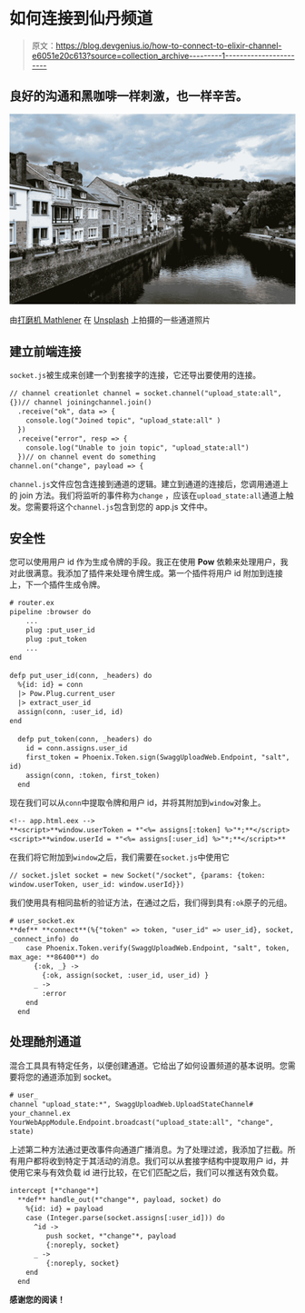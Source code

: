 # 如何连接到仙丹频道

> 原文：<https://blog.devgenius.io/how-to-connect-to-elixir-channel-e6051e20c613?source=collection_archive---------1----------------------->

## 良好的沟通和黑咖啡一样刺激，也一样辛苦。

![](img/0c4e4a4039fe85a205695b8b2cf63923.png)

由[打磨机 Mathlener](https://unsplash.com/@sandermathlener?utm_source=medium&utm_medium=referral) 在 [Unsplash](https://unsplash.com?utm_source=medium&utm_medium=referral) 上拍摄的一些通道照片

## 建立前端连接

`socket.js`被生成来创建一个到套接字的连接，它还导出要使用的连接。

```
// channel creationlet channel = socket.channel("upload_state:all", {})// channel joiningchannel.join()
  .receive("ok", data => {
    console.log("Joined topic", "upload_state:all" )
  })
  .receive("error", resp => {
    console.log("Unable to join topic", "upload_state:all")
  })// on channel event do something
channel.on("change", payload => {
```

`channel.js`文件应包含连接到通道的逻辑。建立到通道的连接后，您调用通道上的 join 方法。我们将监听的事件称为`change` ，应该在`upload_state:all`通道上触发。您需要将这个`channel.js`包含到您的 app.js 文件中。

## 安全性

您可以使用用户 id 作为生成令牌的手段。我正在使用 **Pow** 依赖来处理用户，我对此很满意。我添加了插件来处理令牌生成。第一个插件将用户 id 附加到连接上，下一个插件生成令牌。

```
# router.ex
pipeline :browser do
    ...
    plug :put_user_id
    plug :put_token
    ...
end

defp put_user_id(conn, _headers) do
  %{id: id} = conn
  |> Pow.Plug.current_user
  |> extract_user_id
  assign(conn, :user_id, id)
end

  defp put_token(conn, _headers) do
    id = conn.assigns.user_id
    first_token = Phoenix.Token.sign(SwaggUploadWeb.Endpoint, "salt", id)
    assign(conn, :token, first_token)
  end
```

现在我们可以从`conn`中提取令牌和用户 id，并将其附加到`window`对象上。

```
<!-- app.html.eex -->
**<script>**window.userToken = *"<%= assigns[:token] %>"*;**</script><script>**window.userId = *"<%= assigns[:user_id] %>"*;**</script>**
```

在我们将它附加到`window`之后，我们需要在`socket.js`中使用它

```
// socket.jslet socket = new Socket("/socket", {params: {token: window.userToken, user_id: window.userId}})
```

我们使用具有相同盐析的验证方法，在通过之后，我们得到具有`:ok`原子的元组。

```
# user_socket.ex
**def** **connect**(%{"token" => token, "user_id" => user_id}, socket, _connect_info) do
    case Phoenix.Token.verify(SwaggUploadWeb.Endpoint, "salt", token, max_age: **86400**) do
      {:ok, _} ->
        {:ok, assign(socket, :user_id, user_id) }
      _ ->
        :error
    end
  end
```

## 处理酏剂通道

混合工具具有特定任务，以便创建通道。它给出了如何设置频道的基本说明。您需要将您的通道添加到 socket。

```
# user_
channel "upload_state:*", SwaggUploadWeb.UploadStateChannel# your_channel.ex
YourWebAppModule.Endpoint.broadcast("upload_state:all", "change", state)
```

上述第二种方法通过更改事件向通道广播消息。为了处理过滤，我添加了拦截。所有用户都将收到特定于其活动的消息。我们可以从套接字结构中提取用户 id，并使用它来与有效负载 id 进行比较，在它们匹配之后，我们可以推送有效负载。

```
intercept [*"change"*]
  **def** handle_out(*"change"*, payload, socket) do
    %{id: id} = payload
    case (Integer.parse(socket.assigns[:user_id])) do
      ^id ->
         push socket, *"change"*, payload
         {:noreply, socket}
      _ ->
         {:noreply, socket}
    end
  end
```

**感谢您的阅读！**